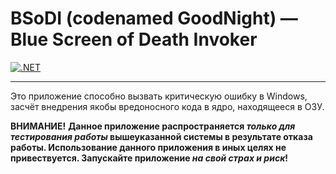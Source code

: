 # BSoDI (codenamed GoodNight) — Blue Screen of Death Invoker
[![.NET](https://github.com/PetrNebukin/goodnight/actions/workflows/dotnet.yml/badge.svg)](https://github.com/PetrNebukin/goodnight/actions/workflows/dotnet.yml)
***
Это приложение способно вызвать критическую ошибку в Windows, засчёт внедрения якобы вредоносного кода в ядро, находящееся в ОЗУ.

**ВНИМАНИЕ!** **Данное приложение распространяется *только для тестирования работы* вышеуказанной системы в результате отказа работы. Использование данного приложения в иных целях не привествуется. Запускайте приложение *на свой страх и риск*!**
